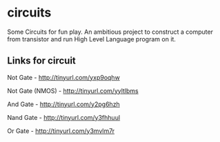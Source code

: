 # circuits
Some Circuits for fun play.
An ambitious project to construct a computer from transistor and run High Level Language program on it.

## Links for circuit
Not Gate - http://tinyurl.com/yxp9oqhw

Not Gate (NMOS) - http://tinyurl.com/yyltlbms 

And Gate - http://tinyurl.com/y2pg6hzh

Nand Gate - http://tinyurl.com/y3fhhuul

Or Gate - http://tinyurl.com/y3mvlm7r


